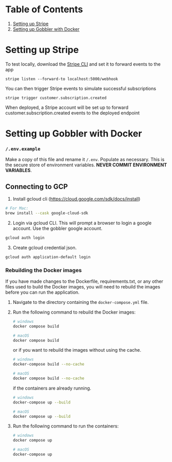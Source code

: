 # Table of Contents
1. [Setting up Stripe](#setting-up-stripe)
2. [Setting up Gobbler with Docker](#setting-up-gobbler-with-docker)


# Setting up Stripe
To test locally, download the [Stripe CLI](https://stripe.com/docs/stripe-cli) and set it to forward events to the app 

`stripe listen --forward-to localhost:5000/webhook`

You can then trigger Stripe events to simulate successful subscriptions 

`stripe trigger customer.subscription.created`

When deployed, a Stripe account will be set up to forward customer.subscription.created events to the deployed endpoint 


# Setting up Gobbler with Docker

### `/.env.example`

Make a copy of this file and rename it `/.env`. Populate as necessary. This is the secure store of environment variables.
**NEVER COMMIT ENVIRONMENT VARIABLES**. 

## Connecting to GCP

1. Install gcloud cli (https://cloud.google.com/sdk/docs/install)
```bash
# For Mac:
brew install --cask google-cloud-sdk
```

2. Login via gcloud CLI. This will prompt a browser to login a google account. Use the gobbler google account.
```bash
gcloud auth login
```

3. Create gcloud credential json.
```bash
gcloud auth application-default login
```

### Rebuilding the Docker images

If you have made changes to the Dockerfile, requirements.txt, or any other files used to build the Docker images, you will need to rebuild the images before you can run the application.

1. Navigate to the directory containing the `docker-compose.yml` file.

2. Run the following command to rebuild the Docker images:
    ```bash
    # windows
    docker compose build

    # macOS
    docker compose build
    ```
    or if you want to rebuild the images without using the cache.
    ```bash
    # windows
    docker-compose build --no-cache

    # macOS
    docker compose build --no-cache
    ```
    if the containers are already running.
    ```bash
    # windows
    docker-compose up --build

    # macOS
    docker compose up --build
    ```

3. Run the following command to run the containers:
    ```bash
    # windows
    docker compose up

    # macOS
    docker-compose up
    ```


